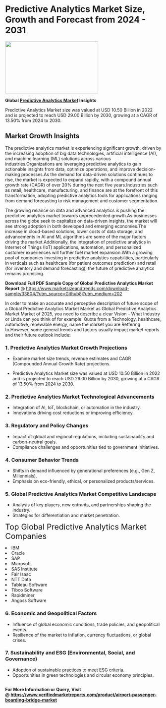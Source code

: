 <H1>Predictive Analytics Market Size, Growth and Forecast from 2024 - 2031</H1><img class="aligncenter size-medium wp-image-584254" src="https://thirdeyenews.in/wp-content/uploads/2024/09/Global-Market-Research-300x168.jpeg" alt="" width="300" height="168" /><p><strong>Global&nbsp;<a href="https://www.marketsizeandtrends.com/download-sample/33804/?utm_source=Github8j?utm_medium=202">Predictive Analytics Market</a> Insights</strong></p><p>Predictive Analytics Market size was valued at USD 10.50 Billion in 2022 and is projected to reach USD 29.00 Billion by 2030, growing at a CAGR of 13.50% from 2024 to 2030.</p><p><h2>Market Growth Insights</h2> <p>The predictive analytics market is experiencing significant growth, driven by the increasing adoption of big data technologies, artificial intelligence (AI), and machine learning (ML) solutions across various industries.Organizations are leveraging predictive analytics to gain actionable insights from data, optimize operations, and improve decision-making processes.As the demand for data-driven solutions continues to rise, the market is expected to expand rapidly, with a compound annual growth rate (CAGR) of over 20% during the next five years.Industries such as retail, healthcare, manufacturing, and finance are at the forefront of this transformation, adopting predictive analytics tools for applications ranging from demand forecasting to risk management and customer segmentation.</p> <p>The growing reliance on data and advanced analytics is pushing the predictive analytics market towards unprecedented growth.As businesses across the globe seek to capitalize on data-driven insights, the market will see strong adoption in both developed and emerging economies.The increase in cloud-based solutions, lower costs of data storage, and advancements in AI and ML algorithms are some of the major factors driving the market.Additionally, the integration of predictive analytics in Internet of Things (IoT) applications, automation, and personalized customer experiences will further fuel market expansion.With a growing pool of companies investing in predictive analytics capabilities, particularly in verticals such as healthcare (for patient outcomes prediction) and retail (for inventory and demand forecasting), the future of predictive analytics remains promising.</p> <p><span class=""><strong>Download Full PDF Sample Copy of Global Predictive Analytics Market Report</strong> @ <a href="https://www.marketsizeandtrends.com/download-sample/33804/?utm_source=Github8j?utm_medium=202" target="_blank">https://www.marketsizeandtrends.com/download-sample/33804/?utm_source=Github8j?utm_medium=202</a></span></p><p>In order to make an accurate and perceptive description of future scope of a Global&nbsp;Predictive Analytics Market Market as Global&nbsp;Predictive Analytics Market Market of 2025, you need to describe a clear Vision &ndash; What Industry or Linda can you think of for example: Quote from a Technology, healthcare, automotive, renewable energy, name the market you are Reffering to.However, some general trends and factors usually impact market reports and their future outlook include:</p><h3>1.&nbsp;<strong>Predictive Analytics Market Growth Projections</strong></h3><ul><li>Examine market size trends, revenue estimates and CAGR (Compounded Annual Growth Rate) projections.</li><li><p>Predictive Analytics Market size was valued at USD 10.50 Billion in 2022 and is projected to reach USD 29.00 Billion by 2030, growing at a CAGR of 13.50% from 2024 to 2030.</p></li></ul><h3>2.&nbsp;<strong>Predictive Analytics Market Technological Advancements</strong></h3><ul><li>Integration of AI, IoT, blockchain, or automation in the industry.</li><li>Innovations driving cost reductions or improving efficiency.</li></ul><h3>3.&nbsp;<strong>Regulatory and Policy Changes</strong></h3><ul><li>Impact of global and regional regulations, including sustainability and carbon-neutral goals.</li><li>Compliance challenges and opportunities tied to government initiatives.</li></ul><h3>4.&nbsp;<strong>Consumer Behavior Trends</strong></h3><ul><li>Shifts in demand influenced by generational preferences (e.g., Gen Z, Millennials).</li><li>Emphasis on eco-friendly, ethical, or personalized products/services.</li></ul><h3>5.&nbsp;<strong>Global Predictive Analytics Market Competitive Landscape</strong></h3><ul><li>Analysis of key players, new entrants, and partnerships shaping the industry.</li><li>Strategies for differentiation and market penetration.</li></ul><p data-pm-slice="1 1 []"><span style="color: inherit; font-family: inherit; font-size: 25px;">Top Global Predictive Analytics Market Companies</span></p><div class="" data-test-id=""><p><li>IBM</li><li> Oracle</li><li> SAP</li><li> Microsoft</li><li> SAS Institute</li><li> Fair Isaac</li><li> NTT Data</li><li> Tableau Software</li><li> Tibco Software</li><li> Rapidminer</li><li> Angoss Software</li></p></div><h3>6.&nbsp;<strong>Economic and Geopolitical Factors</strong></h3><ul><li>Influence of global economic conditions, trade policies, and geopolitical events.</li><li>Resilience of the market to inflation, currency fluctuations, or global crises.</li></ul><h3>7.&nbsp;<strong>Sustainability and ESG (Environmental, Social, and Governance)</strong></h3><ul><li>Adoption of sustainable practices to meet ESG criteria.</li><li>Opportunities in green technologies and circular economy principles.</li></ul><h2><strong style="font-size: 14px;">For More Information or Query, Visit @&nbsp;</strong><a style="background-color: #ffffff; font-size: 14px;" href="https://www.marketsizeandtrends.com/report/predictive-analytics-market/" target="_blank">https://www.verifiedmarketreports.com/product/airport-passenger-boarding-bridge-market</a></h2>